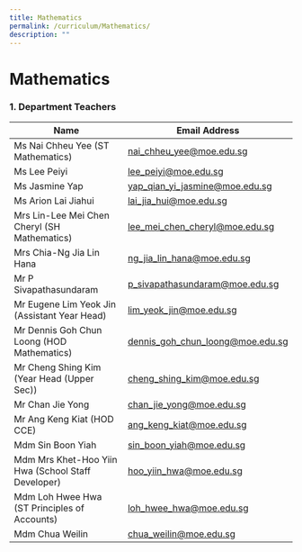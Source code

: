 ```yaml
---
title: Mathematics
permalink: /curriculum/Mathematics/
description: ""
---
```

# **Mathematics**

### 1\. Department Teachers

| Name 	| Email Address 	|
|---	|---	|
| Ms Nai Chheu Yee (ST Mathematics) 	| [nai_chheu_yee@moe.edu.sg](mailto:nai_chheu_yee@moe.edu.sg) 	|
| Ms Lee Peiyi 	| [lee_peiyi@moe.edu.sg](mailto:lee_peiyi@moe.edu.sg) 	|
| Ms Jasmine Yap 	| [yap_qian_yi_jasmine@moe.edu.sg](mailto:yap_qian_yi_jasmine@moe.edu.sg) 	|
| Ms Arion Lai Jiahui 	| [lai_jia_hui@moe.edu.sg](mailto:lai_jia_hui@moe.edu.sg) 	|
| Mrs Lin-Lee Mei Chen Cheryl (SH Mathematics) 	| [lee_mei_chen_cheryl@moe.edu.sg](mailto:lee_mei_chen_cheryl@moe.edu.sg) 	|
| Mrs Chia-Ng Jia Lin Hana 	| [ng_jia_lin_hana@moe.edu.sg](mailto:ng_jia_lin_hana@moe.edu.sg) 	|
| Mr P Sivapathasundaram 	| [p_sivapathasundaram@moe.edu.sg](mailto:p_sivapathasundaram@moe.edu.sg) 	|
| Mr Eugene Lim Yeok Jin (Assistant Year Head) 	| [lim_yeok_jin@moe.edu.sg](mailto:lim_yeok_jin@moe.edu.sg) 	|
| Mr Dennis Goh Chun Loong (HOD Mathematics) 	| [dennis_goh_chun_loong@moe.edu.sg](mailto:dennis_goh_chun_loong@moe.edu.sg) 	|
| Mr Cheng Shing Kim (Year Head (Upper Sec)) 	| [cheng_shing_kim@moe.edu.sg](mailto:cheng_shing_kim@moe.edu.sg) 	|
| Mr Chan Jie Yong 	| [chan_jie_yong@moe.edu.sg](mailto:chan_jie_yong@moe.edu.sg) 	|
| Mr Ang Keng Kiat (HOD CCE) 	| [ang_keng_kiat@moe.edu.sg](mailto:ang_keng_kiat@moe.edu.sg) 	|
| Mdm Sin Boon Yiah 	| [sin_boon_yiah@moe.edu.sg](mailto:sin_boon_yiah@moe.edu.sg) 	|
| Mdm Mrs Khet-Hoo Yiin Hwa (School Staff Developer) 	| [hoo_yiin_hwa@moe.edu.sg](mailto:hoo_yiin_hwa@moe.edu.sg) 	|
| Mdm Loh Hwee Hwa (ST Principles of Accounts) 	| [loh_hwee_hwa@moe.edu.sg](mailto:loh_hwee_hwa@moe.edu.sg) 	|
| Mdm Chua Weilin 	| [chua_weilin@moe.edu.sg](mailto:chua_weilin@moe.edu.sg) 	|